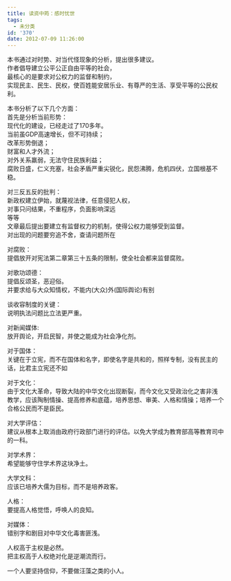 ```yaml
---
title: 读资中筠：感时忧世
tags:
  - 未分类
id: '370'
date: 2012-07-09 11:26:00
---
```


本书通过对时势、对当代怪现象的分析，提出很多建议。  
作者倡导建立公平公正自由平等的社会，  
最核心的是要求对公权力的监督和制约，  
实现民主、民生、民权，使百姓能安居乐业、有尊严的生活、享受平等的公民权利。  
  
本书分析了以下几个方面：  
首先是分析当前形势：  
现代化的建设，已经走过了170多年。  
当前虽GDP高速增长，但不可持续；  
改革形势倒退；  
财富和人才外流；  
对外关系羸弱，无法守住民族利益；  
腐败日盛，仁义充塞，社会矛盾严重尖锐化，民怨沸腾，危机四伏，立国根基不稳。  
  
对三反五反的批判：  
新政权建立伊始，就蔑视法律，任意侵犯人权，  
对事只问结果，不重程序，负面影响深远  
等等  
文章最后提出要建立有监督权力的机制，使得公权力能够受到监督。  
对出现的问题要穷追不舍，查请问题所在  
  
对腐败：  
提倡放开对宪法第二章第三十五条的限制，使全社会都来监督腐败。  
  
对歌功颂德：  
提倡反颂圣，恶迎俗。  
并要求给与大众知情权，不能内(大众)外(国际舆论)有别  
  
谈收容制度的关键：  
说明执法问题比立法更严重。  
  
对新闻媒体:  
放开舆论，开启民智，并使之能成为社会净化剂。  
  
对于国体：  
关键在于立宪，而不在国体和名字，即使名字是共和的，照样专制，没有民主的话，比君主立宪还不如  
  
对于文化：  
由于文化大革命，导致大陆的中华文化出现断裂，而今文化又受政治化之害非浅  
教学，应该陶制情操、提高修养和底蕴，培养思想、审美、人格和情操；培养一个合格公民而不是臣民。  
  
对大学评估：  
建议从根本上取消由政府行政部门进行的评估。以免大学成为教育部高等教育司中的一科。  
  
对学术界：  
希望能够守住学术界这块净土。  
  
大学文科：  
应该已培养大儒为目标，而不是培养政客。  
  
人格：  
要提高人格觉悟，呼唤人的良知。  
  
对媒体：  
错别字和剧目对中华文化毒害匪浅。  
  
人权高于主权是必然。  
把主权高于人权绝对化是逆潮流而行。  
  
一个人要坚持信仰，不要做汪藻之类的小人。